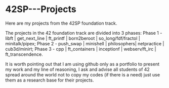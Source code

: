 # 42SP---Projects
Here are my projects from the 42SP foundation track.

The projects in the 42 foundation track are divided into 3 phases:
Phase 1 - libft | get_next_line | ft_printf | born2beroot | so_long/fdf/fractol | minitalk/pipex;
Phase 2 - push_swap | minishell | philosophers| netpractice | cub3d/minirt;
Phase 3 - cpp | ft_containers | inceptionf | webserv/ft_irc | ft_transcendence.

It is worth pointing out that I am using github only as a portfolio to present my work and my line of reasoning, I ask and advise all students of 42 spread around the world not to copy my codes (if there is a need) just use them as a research base for their projects.
